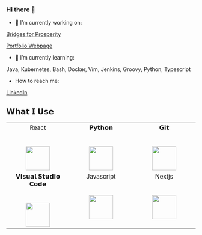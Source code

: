 ### Hi there 👋


- 🔭 I’m currently working on:

[Bridges for Prosperity](https://main.dvxfvrn3mdjg1.amplifyapp.com/)

[Portfolio Webpage](https://www.geraldryan.dev)

- 🌱 I’m currently learning:

Java, Kubernetes, Bash, Docker, Vim, Jenkins, Groovy, Python, Typescript

- How to reach me: 

[LinkedIn](https://www.linkedin.com/in/gerald-ryan-0007/)

<!--
**GeraldRyan/GeraldRyan** is a ✨ _special_ ✨ repository because its `README.md` (this file) appears on your GitHub profile.
- 🤔 I’m looking for help with ...
- 💬 Ask me about ...

- ⚡ Fun fact: ...
-->

## 𝗪𝗵𝗮𝘁 𝗜 𝗨𝘀𝗲

<table>
  <tbody>
    <tr valign="top">
      <td width="25%" align="center">
        <span>React</span><br><br><br>
        <img height="64px" src="https://cdn.svgporn.com/logos/react.svg">
      </td>
      <td width="25%" align="center">
        <span>𝗣𝘆𝘁𝗵𝗼𝗻</span><br><br><br>
        <img height="64px" src="https://cdn.svgporn.com/logos/python.svg">
      </td>
      <td width="25%" align="center">
        <span>𝗚𝗶𝘁</span><br><br><br>
        <img height="64px" src="https://cdn.svgporn.com/logos/git-icon.svg">
      </td>
     </tr>
     <tr valign="top">
      <td width="25%" align="center">
        <span>𝗩𝗶𝘀𝘂𝗮𝗹 𝗦𝘁𝘂𝗱𝗶𝗼 𝗖𝗼𝗱𝗲</span><br><br><br>
        <img height="64px" src="https://cdn.svgporn.com/logos/visual-studio-code.svg">
      </td>
      <td width="25%" align="center">
        <span>Javascript</span><br><br><br>
        <img height="64px" src="https://cdn.svgporn.com/logos/javascript.svg">
      </td>
      <td width="25%" align="center">
        <span>Nextjs</span><br><br><br>
        <img height="64px" src="https://cdn.svgporn.com/logos/nextjs.svg">
      </td>
           </tr>
  </tbody>
</table>



<!--
**GeraldRyan/GeraldRyan** is a ✨ _special_ ✨ repository because its `README.md` (this file) appears on your GitHub profile.
-->
